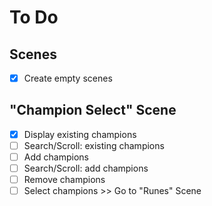 # To Do
## Scenes
- [x] Create empty scenes
## "Champion Select" Scene
- [x] Display existing champions
- [ ] Search/Scroll: existing champions
- [ ] Add champions
- [ ] Search/Scroll: add champions
- [ ] Remove champions
- [ ] Select champions >> Go to "Runes" Scene
